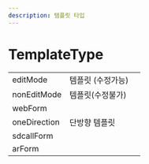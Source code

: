 ```yaml
---
description: 템플릿 타입
---
```


# TemplateType

|              |            |   |
| ------------ | ---------- | - |
| editMode     | 템플릿 (수정가능) |   |
| nonEditMode  |  템플릿(수정불가) |   |
| webForm      |            |   |
| oneDirection | 단방향 템플릿    |   |
| sdcallForm   |            |   |
| arForm       |            |   |

&#x20;
